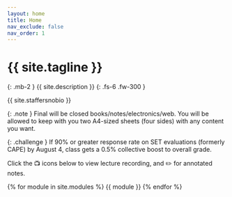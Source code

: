 ```yaml
---
layout: home
title: Home
nav_exclude: false
nav_order: 1
---
```


# {{ site.tagline }}
{: .mb-2 }
{{ site.description }}
{: .fs-6 .fw-300 }

{{ site.staffersnobio }}


 {: .note } 
Final will be closed books/notes/electronics/web. You will be allowed to keep with you two A4-sized sheets (four sides) with any content you want.

 {: .challenge } 
If 90% or greater response rate on SET evaluations (formerly CAPE) by August 4, class gets a 0.5% collective boost to overall grade. 

Click the 📺 icons below to view lecture recording, and ✏️ for annotated notes. 



<!-- [Jump to the current week](#week-03){: .btn } -->

{% for module in site.modules %}
{{ module }}
{% endfor %}

